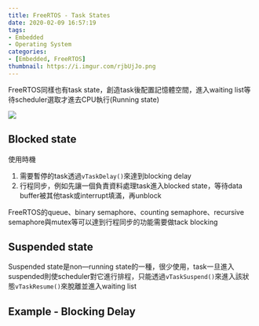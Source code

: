 ```yaml
---
title: FreeRTOS - Task States
date: 2020-02-09 16:57:19
tags:
- Embedded
- Operating System
categories:
- [Embedded, FreeRTOS]
thumbnail: https://i.imgur.com/rjbUjJo.png
---
```




FreeRTOS同樣也有task state，創造task後配置記憶體空間，進入waiting list等待scheduler選取才進去CPU執行(Running state)

<!-- ![](https://i.imgur.com/N54wDal.png) -->

![](https://i.imgur.com/RkzbeQg.png)

## Blocked state

使用時機
1. 需要暫停的task透過`vTaskDelay()`來達到blocking delay
2. 行程同步，例如先讓一個負責資料處理task進入blocked state，等待data buffer被其他task或interrupt填滿，再unblock

FreeRTOS的queue、binary semaphore、counting semaphore、recursive semaphore與mutex等可以達到行程同步的功能需要做tack blocking

<!-- ![](https://i.imgur.com/jgF3Eu5.png) -->

## Suspended state

<!-- more -->

Suspended state是non—running state的一種，很少使用，task一旦進入suspended則使scheduler對它進行排程，只能透過`vTaskSuspend()`來進入該狀態`vTaskResume()`來脫離並進入waiting list

<!-- ![](https://i.imgur.com/0GT1VXw.png) -->


<!-- ![](https://i.imgur.com/xmC2MVp.png) -->

## Example - Blocking Delay

<script src="https://gist.github.com/syokujinau/f5c9a8aea22a6881d3bd30d386978a88.js"></script>



